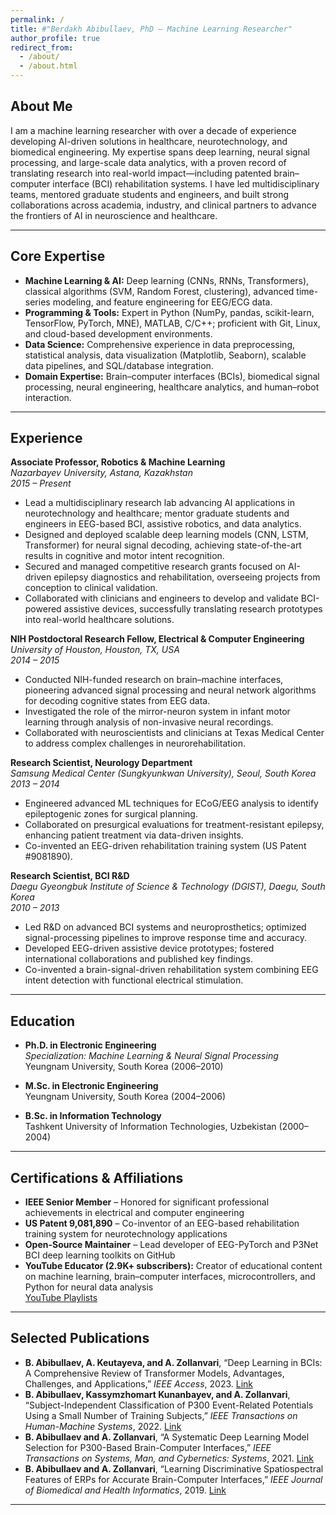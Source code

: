```yaml
---
permalink: /
title: #"Berdakh Abibullaev, PhD – Machine Learning Researcher"
author_profile: true
redirect_from: 
  - /about/
  - /about.html
---
```

## About Me

I am a machine learning researcher with over a decade of experience developing AI-driven solutions in healthcare, neurotechnology, and biomedical engineering. My expertise spans deep learning, neural signal processing, and large-scale data analytics, with a proven record of translating research into real-world impact—including patented brain–computer interface (BCI) rehabilitation systems. I have led multidisciplinary teams, mentored graduate students and engineers, and built strong collaborations across academia, industry, and clinical partners to advance the frontiers of AI in neuroscience and healthcare.

---

## Core Expertise

- **Machine Learning & AI:** Deep learning (CNNs, RNNs, Transformers), classical algorithms (SVM, Random Forest, clustering), advanced time-series modeling, and feature engineering for EEG/ECG data.
- **Programming & Tools:** Expert in Python (NumPy, pandas, scikit-learn, TensorFlow, PyTorch, MNE), MATLAB, C/C++; proficient with Git, Linux, and cloud-based development environments.
- **Data Science:** Comprehensive experience in data preprocessing, statistical analysis, data visualization (Matplotlib, Seaborn), scalable data pipelines, and SQL/database integration.
- **Domain Expertise:** Brain–computer interfaces (BCIs), biomedical signal processing, neural engineering, healthcare analytics, and human–robot interaction.

---

## Experience  

**Associate Professor, Robotics & Machine Learning**  
*Nazarbayev University, Astana, Kazakhstan*  
*2015 – Present*  
- Lead a multidisciplinary research lab advancing AI applications in neurotechnology and healthcare; mentor graduate students and engineers in EEG-based BCI, assistive robotics, and data analytics.
- Designed and deployed scalable deep learning models (CNN, LSTM, Transformer) for neural signal decoding, achieving state-of-the-art results in cognitive and motor intent recognition.
- Secured and managed competitive research grants focused on AI-driven epilepsy diagnostics and rehabilitation, overseeing projects from conception to clinical validation.
- Collaborated with clinicians and engineers to develop and validate BCI-powered assistive devices, successfully translating research prototypes into real-world healthcare solutions.

**NIH Postdoctoral Research Fellow, Electrical & Computer Engineering**  
*University of Houston, Houston, TX, USA*  
*2014 – 2015*  
- Conducted NIH-funded research on brain–machine interfaces, pioneering advanced signal processing and neural network algorithms for decoding cognitive states from EEG data.
- Investigated the role of the mirror-neuron system in infant motor learning through analysis of non-invasive neural recordings.
- Collaborated with neuroscientists and clinicians at Texas Medical Center to address complex challenges in neurorehabilitation.

**Research Scientist, Neurology Department**  
*Samsung Medical Center (Sungkyunkwan University), Seoul, South Korea*  
*2013 – 2014*  
- Engineered advanced ML techniques for ECoG/EEG analysis to identify epileptogenic zones for surgical planning.  
- Collaborated on presurgical evaluations for treatment-resistant epilepsy, enhancing patient treatment via data-driven insights.  
- Co-invented an EEG-driven rehabilitation training system (US Patent #9081890).

**Research Scientist, BCI R&D**  
*Daegu Gyeongbuk Institute of Science & Technology (DGIST), Daegu, South Korea*  
*2010 – 2013*  
- Led R&D on advanced BCI systems and neuroprosthetics; optimized signal-processing pipelines to improve response time and accuracy.  
- Developed EEG-driven assistive device prototypes; fostered international collaborations and published key findings.  
- Co-invented a brain-signal-driven rehabilitation system combining EEG intent detection with functional electrical stimulation.

---

## Education

- **Ph.D. in Electronic Engineering**  
  *Specialization: Machine Learning & Neural Signal Processing*  
  Yeungnam University, South Korea (2006–2010)

- **M.Sc. in Electronic Engineering**  
  Yeungnam University, South Korea (2004–2006)

- **B.Sc. in Information Technology**  
  Tashkent University of Information Technologies, Uzbekistan (2000–2004)

---

## Certifications & Affiliations  
- **IEEE Senior Member** – Honored for significant professional achievements in electrical and computer engineering  
- **US Patent 9,081,890** – Co-inventor of an EEG-based rehabilitation training system for neurotechnology applications  
- **Open-Source Maintainer** – Lead developer of EEG-PyTorch and P3Net BCI deep learning toolkits on GitHub  
- **YouTube Educator (2.9K+ subscribers):** Creator of educational content on machine learning, brain–computer interfaces, microcontrollers, and Python for neural data analysis  
  [YouTube Playlists](https://www.youtube.com/channel/UCOUcmoCAWBFaqPb1Fu3J86A/playlists)

---

## Selected Publications  
* **B. Abibullaev, A. Keutayeva, and A. Zollanvari**, “Deep Learning in BCIs: A Comprehensive Review of Transformer Models, Advantages, Challenges, and Applications,” *IEEE Access*, 2023. [Link](https://ieeexplore.ieee.org/document/10305163)  
* **B. Abibullaev, Kassymzhomart Kunanbayev, and A. Zollanvari**, “Subject-Independent Classification of P300 Event-Related Potentials Using a Small Number of Training Subjects,” *IEEE Transactions on Human-Machine Systems*, 2022. [Link](https://doi.org/10.1109/THMS.2022.3189576)  
* **B. Abibullaev and A. Zollanvari**, “A Systematic Deep Learning Model Selection for P300-Based Brain-Computer Interfaces,” *IEEE Transactions on Systems, Man, and Cybernetics: Systems*, 2021. [Link](https://ieeexplore.ieee.org/document/9351887)  
* **B. Abibullaev and A. Zollanvari**, “Learning Discriminative Spatiospectral Features of ERPs for Accurate Brain-Computer Interfaces,” *IEEE Journal of Biomedical and Health Informatics*, 2019. [Link](https://ieeexplore.ieee.org/document/8613780)
  
---